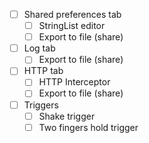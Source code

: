 
- [ ] Shared preferences tab
  - [ ] StringList editor
  - [ ] Export to file (share)
- [ ] Log tab
  - [ ] Export to file (share)
- [ ] HTTP tab
  - [ ] HTTP Interceptor
  - [ ] Export to file (share)

- [ ] Triggers
  - [ ] Shake trigger
  - [ ] Two fingers hold trigger
